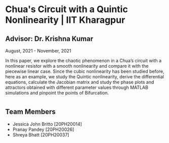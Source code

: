 # Chua's Circuit with a Quintic Nonlinearity | IIT Kharagpur

## Advisor: Dr. Krishna Kumar 
August, 2021 - November, 2021

In this paper, we explore the chaotic phenomenon in a Chua’s circuit with a nonlinear resistor with a smooth nonlinearity and
compare it with the piecewise linear case. Since the cubic nonlinearity has been studied before, here as an example, we study the
Quintic nonlinearity, derive the differential equations, calculate the Jacobian matrix and study the phase plots and attractors
obtained with different parameter values through MATLAB simulations and pinpoint the points of Bifurcation.
#
## Team Members
- Jessica John Britto [20PH20014]
- Pranay Pandey       [20PH20026]
- Shreya Bhatt        [20PH20037]
